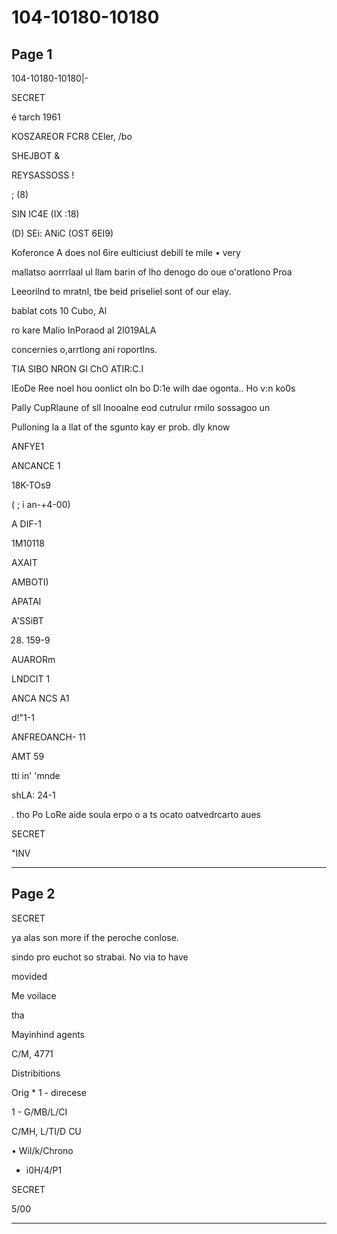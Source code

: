 # 104-10180-10180

## Page 1

104-10180-10180|-

SECRET

é tarch 1961

KOSZAREOR FCR8 CEler, /bo

SHEJBOT &

REYSASSOSS !

; (8)

SIN IC4E (IX :18)

(D) SEi: ANiC (OST 6EI9)

Koferonce A does nol 6ire eulticiust debill te mile • very

mallatso aorrrlaal ul llam barin of lho denogo do oue o'oratlono Proa

Leeorilnd to mratnl, tbe beid priseliel sont of our elay.

bablat cots 10 Cubo, Al

ro kare Malio InPoraod aI 2I019ALA

concernies o,arrtlong ani roportlns.

TIA SIBO NRON GI ChO ATIR:C.I

IEoDe Ree noel hou oonlict oIn bo D:1e wilh dae ogonta.. Ho v:n ko0s

Pally CupRlaune of sll Inooalne eod cutrulur rmilo sossagoo un

Pulloning la a llat of the sgunto kay er prob. dly know

ANFYE1

ANCANCE 1

18K-TOs9

( ; i an-+4-00)

A DIF-1

1M10118

AXAIT

AMBOTI)

APATAI

A'SSiBT

28. 159-9

AUARORm

LNDCIT 1

ANCA NCS A1

d!"1-1

ANFREOANCH- 11

AMT 59

tti in' 'mnde

shLA: 24-1

. tho Po LoRe aide soula erpo o a ts ocato oatvedrcarto aues

SECRET

"INV

---

## Page 2

SECRET

ya alas son more if the peroche conlose.

sindo pro euchot so strabai. No via to have

movided

Me voilace

tha

Mayinhind agents

C/M, 4771

Distribitions

Orig * 1 - direcese

1 - G/MB/L/CI

C/MH, L/TI/D CU

• Wil/k/Chrono

- i0H/4/P1

SECRET

5/00

---

